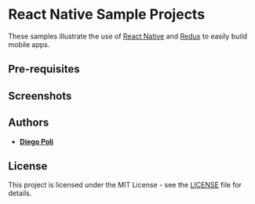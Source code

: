 # React Native Sample Projects
These samples illustrate the use of [React Native](https://facebook.github.io/react-native/) and [Redux](http://redux.js.org/) to easily build mobile apps.

## Pre-requisites

## Screenshots

## Authors
* [**Diego Poli**](https://www.linkedin.com/in/diegopoli)

## License
This project is licensed under the MIT License - see the [LICENSE](LICENSE) file for details.